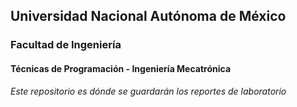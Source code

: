 ## Universidad Nacional Autónoma de México
### Facultad de Ingeniería
#### Técnicas de Programación - Ingeniería Mecatrónica

*Este repositorio es dónde se guardarán los reportes de laboratorio*